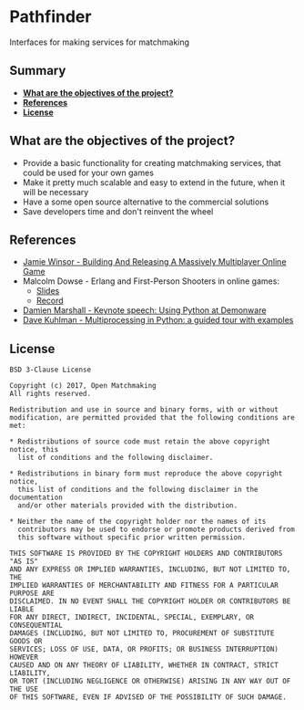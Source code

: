 # Pathfinder
Interfaces for making services for matchmaking

Summary
-------
- [**What are the objectives of the project?**](https://github.com/OpenMatchmaking/Pathfinder#what-are-the-objectives-of-the-project)
- [**References**](https://github.com/OpenMatchmaking/Pathfinder#references)
- [**License**](https://github.com/OpenMatchmaking/Pathfinder#license)

What are the objectives of the project?
---------------------------------------
- Provide a basic functionality for creating matchmaking services, that could be used for your own games
- Make it pretty much scalable and easy to extend in the future, when it will be necessary
- Have a some open source alternative to the commercial solutions
- Save developers time and don't reinvent the wheel

References
----------
- [Jamie Winsor - Building And Releasing A Massively Multiplayer Online Game](https://www.recaps.io/building-and-releasing-an-elixir-based-mmog/)
- Malcolm Dowse - Erlang and First-Person Shooters in online games:
  - [Slides](https://www.erlang-factory.com/upload/presentations/395/ErlangandFirst-PersonShooters.pdf)
  - [Record](https://vimeo.com/26307654)
- [Damien Marshall - Keynote speech: Using Python at Demonware](https://vimeo.com/31781454)
- [Dave Kuhlman - Multiprocessing in Python: a guided tour with examples](http://www.davekuhlman.org/python_multiprocessing_01.html#erlang-erlport-python)

License
-------
```
BSD 3-Clause License

Copyright (c) 2017, Open Matchmaking
All rights reserved.

Redistribution and use in source and binary forms, with or without
modification, are permitted provided that the following conditions are met:

* Redistributions of source code must retain the above copyright notice, this
  list of conditions and the following disclaimer.

* Redistributions in binary form must reproduce the above copyright notice,
  this list of conditions and the following disclaimer in the documentation
  and/or other materials provided with the distribution.

* Neither the name of the copyright holder nor the names of its
  contributors may be used to endorse or promote products derived from
  this software without specific prior written permission.

THIS SOFTWARE IS PROVIDED BY THE COPYRIGHT HOLDERS AND CONTRIBUTORS "AS IS"
AND ANY EXPRESS OR IMPLIED WARRANTIES, INCLUDING, BUT NOT LIMITED TO, THE
IMPLIED WARRANTIES OF MERCHANTABILITY AND FITNESS FOR A PARTICULAR PURPOSE ARE
DISCLAIMED. IN NO EVENT SHALL THE COPYRIGHT HOLDER OR CONTRIBUTORS BE LIABLE
FOR ANY DIRECT, INDIRECT, INCIDENTAL, SPECIAL, EXEMPLARY, OR CONSEQUENTIAL
DAMAGES (INCLUDING, BUT NOT LIMITED TO, PROCUREMENT OF SUBSTITUTE GOODS OR
SERVICES; LOSS OF USE, DATA, OR PROFITS; OR BUSINESS INTERRUPTION) HOWEVER
CAUSED AND ON ANY THEORY OF LIABILITY, WHETHER IN CONTRACT, STRICT LIABILITY,
OR TORT (INCLUDING NEGLIGENCE OR OTHERWISE) ARISING IN ANY WAY OUT OF THE USE
OF THIS SOFTWARE, EVEN IF ADVISED OF THE POSSIBILITY OF SUCH DAMAGE.
```
